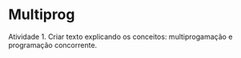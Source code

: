 # Multiprog
Atividade 1.  Criar texto explicando os conceitos: multiprogamação e programação concorrente.
